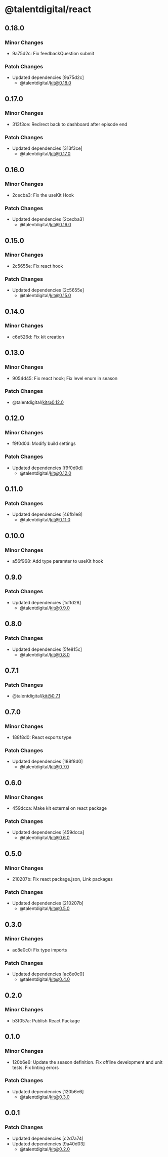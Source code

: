 # @talentdigital/react

## 0.18.0

### Minor Changes

- 9a75d2c: Fix feedbackQuestion submit

### Patch Changes

- Updated dependencies [9a75d2c]
  - @talentdigital/kit@0.18.0

## 0.17.0

### Minor Changes

- 313f3ce: Redirect back to dashboard after episode end

### Patch Changes

- Updated dependencies [313f3ce]
  - @talentdigital/kit@0.17.0

## 0.16.0

### Minor Changes

- 2cecba3: Fix the useKit Hook

### Patch Changes

- Updated dependencies [2cecba3]
  - @talentdigital/kit@0.16.0

## 0.15.0

### Minor Changes

- 2c5655e: Fix react hook

### Patch Changes

- Updated dependencies [2c5655e]
  - @talentdigital/kit@0.15.0

## 0.14.0

### Minor Changes

- c6e526d: Fix kit creation

## 0.13.0

### Minor Changes

- 9054d45: Fix react hook; Fix level enum in season

### Patch Changes

- @talentdigital/kit@0.12.0

## 0.12.0

### Minor Changes

- f9f0d0d: Modify build settings

### Patch Changes

- Updated dependencies [f9f0d0d]
  - @talentdigital/kit@0.12.0

## 0.11.0

### Patch Changes

- Updated dependencies [46fb1e8]
  - @talentdigital/kit@0.11.0

## 0.10.0

### Minor Changes

- a56f968: Add type paramter to useKit hook

## 0.9.0

### Patch Changes

- Updated dependencies [1cffd28]
  - @talentdigital/kit@0.9.0

## 0.8.0

### Patch Changes

- Updated dependencies [5fe815c]
  - @talentdigital/kit@0.8.0

## 0.7.1

### Patch Changes

- @talentdigital/kit@0.7.1

## 0.7.0

### Minor Changes

- 188f8d0: React exports type

### Patch Changes

- Updated dependencies [188f8d0]
  - @talentdigital/kit@0.7.0

## 0.6.0

### Minor Changes

- 459dcca: Make kit external on react package

### Patch Changes

- Updated dependencies [459dcca]
  - @talentdigital/kit@0.6.0

## 0.5.0

### Minor Changes

- 210207b: Fix react package.json, Link packages

### Patch Changes

- Updated dependencies [210207b]
  - @talentdigital/kit@0.5.0

## 0.3.0

### Minor Changes

- ac8e0c0: Fix type imports

### Patch Changes

- Updated dependencies [ac8e0c0]
  - @talentdigital/kit@0.4.0

## 0.2.0

### Minor Changes

- b3f057a: Publish React Package

## 0.1.0

### Minor Changes

- 120b6e6: Update the season definition.
  Fix offline development and unit tests.
  Fix linting errors

### Patch Changes

- Updated dependencies [120b6e6]
  - @talentdigital/kit@0.3.0

## 0.0.1

### Patch Changes

- Updated dependencies [c2d7a74]
- Updated dependencies [9a40d03]
  - @talentdigital/kit@0.2.0
